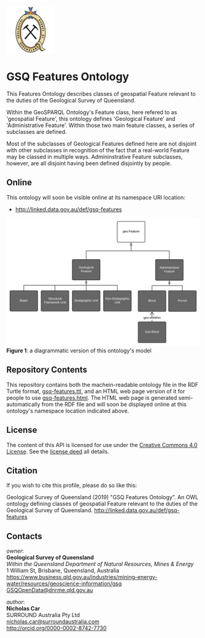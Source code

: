 <img src="style/gsq.jpg" style="width:25%" />  

# GSQ Features Ontology
This Features Ontology describes classes of geospatial Feature relevant to the duties of the Geological Survey of Queensland. 

Within the GeoSPARQL Ontology's Feature class, here refered to as 'geospatial Feature', this ontology defines 'Geological Feature' and 'Administrative Feature'. Within those two main feature classes, a series of subclasses are defined.

Most of the subclasses of Geological Features defined here are not disjoint with other subclasses in recognition of the fact that a real-world Feature may be classed in multiple ways. Admininstrative Feature subclasses, however, are all disjoint having been defined disjointly by people.

## Online
This ontology will soon be visible online at its namespace URI location:

* <http://linked.data.gov.au/def/gsq-features>


![](images/model.svg)
**Figure 1**: a diagrammatic version of this ontology's model

## Repository Contents
This repository contains both the machein-readable ontology file in the RDF Turtle format, [gsq-features.ttl](gsq-features.ttl), and an HTML web page version of it for people to use [gsq-features.html](gsq-features.html). The HTML web page is generated semi-automatically from the RDF file and will soon be displayed online at this ontology's namespace location indicated above.


## License
The content of this API is licensed for use under the [Creative Commons 4.0 License](https://creativecommons.org/licenses/by/4.0/). See the [license deed](LICENSE) all details.


## Citation
If you wish to cite this profile, please do so like this:

Geological Survey of Queensland (2019) "GSQ Features Ontology". An OWL ontology defining classes of geospatial Feature relevant to the duties of the Geological Survey of Queensland. http://linked.data.gov.au/def/gsq-features


## Contacts
*owner*:  
**Geological Survey of Queensland**  
*Within the Queensland Department of Natural Resources, Mines & Energy*  
1 William St, Brisbane, Queensland, Australia  
<https://www.business.qld.gov.au/industries/mining-energy-water/resources/geoscience-information/gsq>  
<GSQOpenData@dnrme.qld.gov.au>  

*author*:  
**Nicholas Car**  
SURROUND Australia Pty Ltd  
<nicholas.car@surroundaustralia.com>  
<http://orcid.org/0000-0002-8742-7730>  

